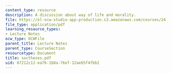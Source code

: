 ```yaml
---
content_type: resource
description: A discussion about way of life and morality.
file: https://ol-ocw-studio-app-production.s3.amazonaws.com/courses/24-200-ancient-philosophy-fall-2004/87212c12ea761b8a76ef12ae65f4fbb2_soctheses.pdf
file_type: application/pdf
learning_resource_types:
- Lecture Notes
ocw_type: OCWFile
parent_title: Lecture Notes
parent_type: CourseSection
resourcetype: Document
title: soctheses.pdf
uid: 87212c12-ea76-1b8a-76ef-12ae65f4fbb2
---
```


